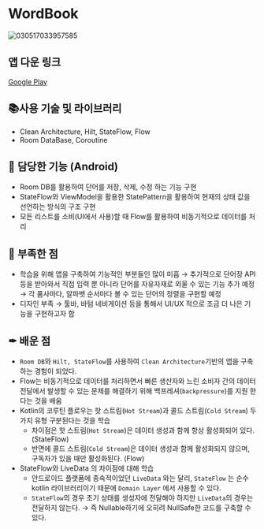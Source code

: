 # WordBook
![030517033957585](https://user-images.githubusercontent.com/93872496/222953825-7a7db4c3-7e97-40d5-a137-cd72c10bc20a.jpg)


## 앱 다운 링크
[Google Play](https://play.google.com/store/apps/details?id=com.kej.wordbook)

## 📚사용 기술 및 라이브러리

- Clean Architecture, Hilt, StateFlow, Flow
- Room DataBase, Coroutine

## 📱 담당한 기능 (Android)

- Room DB를 활용하여 단어를 저장, 삭제, 수정 하는 기능 구현
- StateFlow와 ViewModel을 활용한 StatePattern을 활용하여 현재의 상태 값을 선언하는 방식의 구조 구현
- 모든 리스트를 소비(UI에서 사용)할 때 Flow를 활용하여 비동기적으로 데이터를 처리

## 🔔 부족한 점

- 학습을 위해 앱을 구축하여 기능적인 부분들인 많이 미흡
→ 추가적으로 단어장 API등을 받아와서 직접 입력 뿐 아니라 단어를 자유자재로 외울 수 있는 기능 추가 예정
→ 각 품사마다, 알파벳 순서마다 볼 수 있는 단어의 정렬을 구현할 예정
- 디자인 부족 → 툴바, 바텀 네비게이션 등을 통해서 UI/UX 적으로 조금 더 나은 기능을 구현하고자 함

## ✒ 배운 점

- `Room DB`와 `Hilt, StateFlow`를 사용하여 `Clean Architecture`기반의 앱을 구축하는 경험이 되었다.
- Flow는 비동기적으로 데이터를 처리하면서 빠른 생산자와 느린 소비자 간의 데이터 전달에서 발생할 수 있는 문제를 해결하기 위해 백프레셔(`backpressure`)를 지원 한다는 것을 배움
- Kotlin의 코루틴 플로우는 핫 스트림(`Hot Stream`)과 콜드 스트림(`Cold Stream`) 두 가지 유형 구분된다는 것을 학습
    - 차이점은 핫 스트림(`Hot Stream`)은 데이터 생성과 함께 항상 활성화되어 있다. (StateFlow)
    - 반면에 콜드 스트림(`Cold Stream`)은 데이터 생성과 함께 활성화되지 않으며, 구독자가 있을 때만 활성화된다. (Flow)
- StateFlow와 LiveData 의 차이점에 대해 학습
    - 안드로이드 플랫폼에 종속적이었던 `LiveData` 와는 달리, `StateFlow` 는 순수 kotlin 라이브러리이기 때문에 `Domain Layer` 에서 사용할 수 있다.
    - `StateFlow`의 경우 초기 상태를 생성자에 전달해야 하지만 `LiveData`의 경우는 전달하지 않는다.
    → 즉 Nullable하기에 오히려 NullSafe한 코드를 구축할 수 있다.
